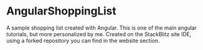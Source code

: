 # AngularShoppingList

A sample shopping list created with Angular. This is one of the main angular tutorials, but more personalized by me. Created on the StackBlitz site IDE, using a forked repository you can find in the website section.
